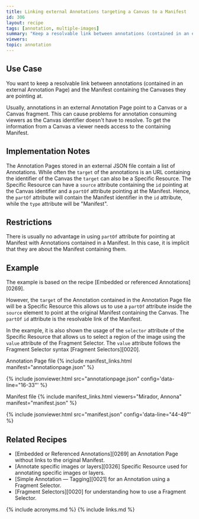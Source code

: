 ```yaml
---
title: Linking external Annotations targeting a Canvas to a Manifest
id: 306
layout: recipe
tags: [annotation, multiple-images]
summary: "Keep a resolvable link between annotations (contained in an external Annotation Page) and the Manifest containing the Canvases they are pointing at."
viewers:
topic: annotation
---
```


## Use Case
You want to keep a resolvable link between annotations (contained in an external Annotation Page) and the Manifest containing the Canvases they are pointing at.

Usually, annotations in an external Annotation Page point to a Canvas or a Canvas fragment. This can cause problems for annotation consuming viewers as the Canvas identifier doesn't have to resolve. To get the information from a Canvas a viewer needs access to the containing Manifest.

## Implementation Notes

The Annotation Pages stored in an external JSON file contain a list of Annotations.
While often the `target` of the annotations is an URL containing the identifier of the Canvas the `target` can also be a Specific Resource.
The Specific Resource can have a `source` attribute containing the `id` pointing at the Canvas identifier and a `partOf` attribute pointing at the Manifest.
Hence, the `partOf` attribute will contain the Manifest identifier in the `id` attribute, while the `type` attribute will be "Manifest".

## Restrictions
There is usually no advantage in using `partOf` attribute for pointing at Manifest with Annotations contained in a Manifest. In this case, it is implicit that they are about the Manifest containing them.


## Example
The example is based on the recipe [Embedded or referenced Annotations][0269].

However, the `target` of the Annotation contained in the Annotation Page file will be a Specific Resource this allows us to use a `partOf` attribute inside the `source` element to point at the original Manifest containing the Canvas. The `partOf` `id` attribute is the resolvable link of the Manifest.

In the example, it is also shown the usage of the `selector` attribute of the Specific Resource that allows us to select a region of the image using the `value` attribute of the Fragment Selector.
The `value` attribute follows the Fragment Selector syntax [Fragment Selectors][0020].

Annotation Page file
{% include manifest_links.html manifest="annotationpage.json" %}

{% include jsonviewer.html src="annotationpage.json" config='data-line="16-33"' %}

Manifest file
{% include manifest_links.html viewers="Mirador, Annona" manifest="manifest.json" %}

{% include jsonviewer.html src="manifest.json" config='data-line="44-49"' %}

## Related Recipes

* [Embedded or Referenced Annotations][0269] an Annotation Page without links to the original Manifest.
* [Annotate specific images or layers][0326] Specific Resource used for annotating specific images or layers.
* [Simple Annotation — Tagging][0021] for an Annotation using a Fragment Selector.
* [Fragment Selectors][0020] for understanding how to use a Fragment Selector.

{% include acronyms.md %}
{% include links.md %}

